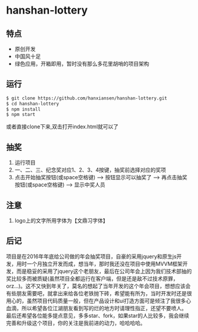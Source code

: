 # hanshan-lottery
## 特点
- 原创开发
- 中国风十足
- 绿色应用，开箱即用，暂时没有那么多花里胡哨的项目架构

## 运行 
```bash
$ git clone https://github.com/hanxiansen/hanshan-lottery.git
$ cd hanshan-lottery
$ npm install
$ npm start
```
或者直接clone下来,双击打开index.html就可以了

## 抽奖
1. 运行项目
2. 一、二、三、纪念奖对应1、2、3、4按键，抽奖前选择对应的奖项
3. 点击开始抽奖按钮(或space空格键) —> 按钮显示可以抽奖了 —> 再点击抽奖按钮(或space空格键) —> 显示中奖人员

## 注意
1. logo上的文字所用字体为【文鼎习字体】


## 后记
项目是在2016年年底给公司做的年会抽奖项目，自豪的采用jquery和原生js开发，用时一个月独立开发而成，想当年，那时我还没在项目中使用MVVM框架开发，而是稳妥的采用了jquery这个老朋友，最后在公司年会上因为我们技术部抽的奖比较多而被质疑(虽然项目全都运行在客户端，但是还是敌不过技术原罪，orz...)。这不又快到年关了，莫名的想起了当年开发的这个年会项目，想想应该会有些朋友需要吧，就拿出来给各位老铁抛下砖，希望能有所为，当时开发时还是很用心的，虽然项目代码质量一般，但在产品设计和ui打造方面可是倾注了我很多心血滴，所以希望各位江湖朋友看到写的烂的地方时请理性指正，还望不要喷人。
最后还希望各位能多提点意见，多多star、fork，如果star的人比较多，我会继续完善和升级这个项目，你的关注是我前进的动力，哈哈哈哈。